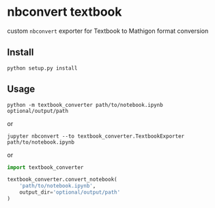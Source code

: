 nbconvert textbook
==================

custom `nbconvert` exporter for Textbook to Mathigon format conversion

## Install

```
python setup.py install
```

## Usage

```
python -m textbook_converter path/to/notebook.ipynb optional/output/path
```

or

```
jupyter nbconvert --to textbook_converter.TextbookExporter path/to/notebook.ipynb
```

or

```python
import textbook_converter

textbook_converter.convert_notebook(
    'path/to/notebook.ipynb',
    output_dir='optional/output/path'
)
```
